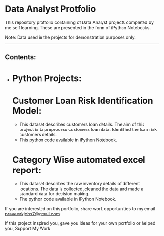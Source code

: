 # Data Analyst Protfolio

This repository protfolio containing of Data Analyst projects completed by me 
self learning. These are presented in the form of iPython Notebooks.

Note: Data used in the projects for demonstration purposes only.

----
## Contents:

- # Python Projects:
    
     # Customer Loan Risk Identification Model: 
     - This dataset describes customers loan details. The aim of this project is to preprocess customers loan data. Identified the loan risk customers details.
     - This python code available in iPython Notebook.
     # Category Wise automated excel report:
     - This dataset describes the raw inventory details of different locations. The data is collected ,cleaned the data and made a standard data for decision making.
     - The python code available in iPython Notebook.


















If you are interested on this portfolio, share work opportunities to my  email praveenkjobs7@gmail.com

If this project inspired you, gave you ideas for your own portfolio or helped you,
Support My Work

